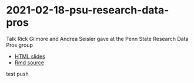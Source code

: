 # 2021-02-18-psu-research-data-pros
Talk Rick Gilmore and Andrea Seisler gave at the Penn State Research Data Pros group

- [HTML slides](https://gilmore-lab.github.io/2021-02-18-psu-research-data-pros/index.html)
- [Rmd source](index.Rmd)

test push
